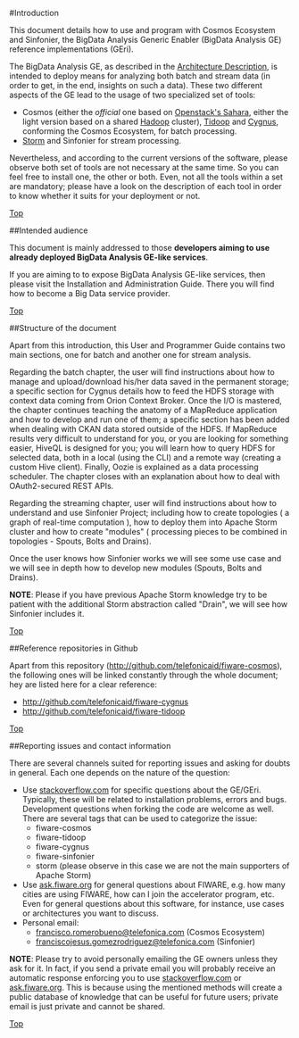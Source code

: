 #<a name="top"></a>Introduction

This document details how to use and program with Cosmos Ecosystem and Sinfonier, the BigData Analysis Generic Enabler (BigData Analysis GE) reference implementations (GEri).

The BigData Analysis GE, as described in the [Architecture Description](http://forge.fiware.org/plugins/mediawiki/wiki/fiware/index.php/FIWARE.ArchitectureDescription.Data.BigData), is intended to deploy means for analyzing both batch and stream data (in order to get, in the end, insights on such a data). These two different aspects of the GE lead to the usage of two specialized set of tools:

* Cosmos (either the *official* one based on [Openstack's Sahara](http://wiki.openstack.org/wiki/Sahara), either the light version based on a shared [Hadoop](http://hadoop.apache.org/) cluster), [Tidoop](http://github.com/telefonicaid/fiware-tidoop) and [Cygnus](http://github.com/telefonicaid/fiware-cygnus), conforming the Cosmos Ecosystem, for batch processing.
* [Storm](http://storm.apache.org/) and Sinfonier for stream processing.

Nevertheless, and according to the current versions of the software, please observe both set of tools are not necessary at the same time. So you can feel free to install one, the other or both. Even, not all the tools within a set are mandatory; please have a look on the description of each tool in order to know whether it suits for your deployment or not.

[Top](#top)

##<a name="section1"></a>Intended audience

This document is mainly addressed to those **developers aiming to use already deployed BigData Analysis GE-like services**.

If you are aiming to to expose BigData Analysis GE-like services, then please visit the Installation and Administration Guide. There you will find how to become a Big Data service provider.

[Top](#top)

##<a name="section2"></a>Structure of the document

Apart from this introduction, this User and Programmer Guide contains two main sections, one for batch and another one for stream analysis.

Regarding the batch chapter, the user will find instructions about how to manage and upload/download his/her data saved in the permanent storage; a specific section for Cygnus details how to feed the HDFS storage with context data coming from Orion Context Broker. Once the I/O is mastered, the chapter continues teaching the anatomy of a MapReduce application and how to develop and run one of them; a specific section has been added when dealing with CKAN data stored outside of the HDFS. If MapReduce results very difficult to understand for you, or you are looking for something easier, HiveQL is designed for you; you will learn how to query HDFS for selected data, both in a local (using the CLI) and a remote way (creating a custom Hive client). Finally, Oozie is explained as a data processing scheduler. The chapter closes with an explanation about how to deal with OAuth2-secured REST APIs.

Regarding the streaming chapter, user will find instructions about how to understand and use Sinfonier Project; including how to create topologies ( a graph of real-time computation ), how to deploy them into Apache Storm cluster and how to create "modules" ( processing pieces to be combined in topologies - Spouts, Bolts and Drains).

Once the user knows how Sinfonier works we will see some use case and we will see in depth how to develop new modules (Spouts, Bolts and Drains).

**NOTE**: Please if you have previous Apache Storm knowledge try to be patient with the additional Storm abstraction called "Drain", we will see how Sinfonier includes it.

[Top](#top)

##<a name="section3"></a>Reference repositories in Github

Apart from this repository (<http://github.com/telefonicaid/fiware-cosmos>), the following ones will be linked constantly through the whole document; hey are listed here for a clear reference:

* <http://github.com/telefonicaid/fiware-cygnus>
* <http://github.com/telefonicaid/fiware-tidoop>

[Top](#top)

##<a name="section4"></a>Reporting issues and contact information

There are several channels suited for reporting issues and asking for doubts in general. Each one depends on the nature of the question:

* Use [stackoverflow.com](http://stackoverflow.com) for specific questions about the GE/GEri. Typically, these will be related to installation problems, errors and bugs. Development questions when forking the code are welcome as well. There are several tags that can be used to categorize the issue:
   * fiware-cosmos
   * fiware-tidoop
   * fiware-cygnus
   * fiware-sinfonier
   * storm (please observe in this case we are not the main supporters of Apache Storm)
* Use [ask.fiware.org](http://ask.fiware.org/questions/) for general questions about FIWARE, e.g. how many cities are using FIWARE, how can I join the accelerator program, etc. Even for general questions about this software, for instance, use cases or architectures you want to discuss.
* Personal email:
    * <francisco.romerobueno@telefonica.com> (Cosmos Ecosystem)
    * <franciscojesus.gomezrodriguez@telefonica.com> (Sinfonier)

**NOTE**: Please try to avoid personally emailing the GE owners unless they ask for it. In fact, if you send a private email you will probably receive an automatic response enforcing you to use [stackoverflow.com](http://stackoverflow.com) or [ask.fiware.org](http://ask.fiware.org/questions/). This is because using the mentioned methods will create a public database of knowledge that can be useful for future users; private email is just private and cannot be shared.

[Top](#top)
